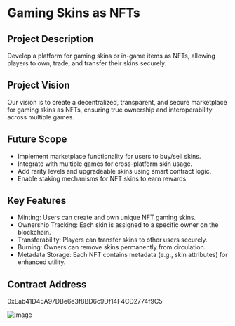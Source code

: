 # Gaming Skins as NFTs

## Project Description
Develop a platform for gaming skins or in-game items as NFTs, allowing players to own, trade, and transfer their skins securely.

## Project Vision
Our vision is to create a decentralized, transparent, and secure marketplace for gaming skins as NFTs, ensuring true ownership and interoperability across multiple games.

## Future Scope
- Implement marketplace functionality for users to buy/sell skins.
- Integrate with multiple games for cross-platform skin usage.
- Add rarity levels and upgradeable skins using smart contract logic.
- Enable staking mechanisms for NFT skins to earn rewards.

## Key Features
- Minting: Users can create and own unique NFT gaming skins.
- Ownership Tracking: Each skin is assigned to a specific owner on the blockchain.
- Transferability: Players can transfer skins to other users securely.
- Burning: Owners can remove skins permanently from circulation.
- Metadata Storage: Each NFT contains metadata (e.g., skin attributes) for enhanced utility.

## Contract Address
0xEab41D45A97DBe6e3f8BD6c9Df14F4CD2774f9C5

![image](https://github.com/user-attachments/assets/1541a2a5-856a-4a3a-b090-9a520ce003a1)
